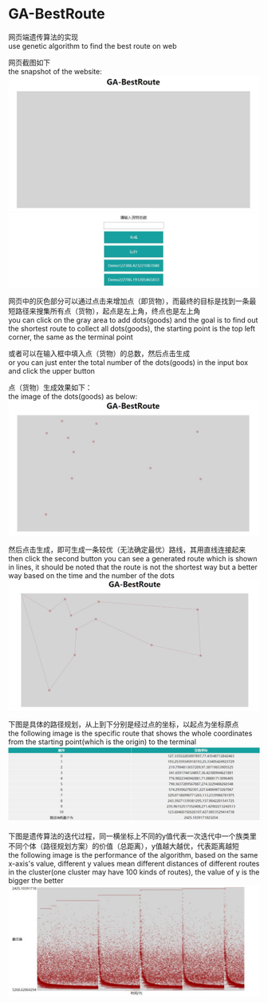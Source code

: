 # GA-BestRoute
网页端遗传算法的实现  
use genetic algorithm to find the best route on web  

网页截图如下  
the snapshot of the website:  
![image](https://github.com/chenhuaizhen/GA-BestRoute/raw/master/image/1.jpg)
![image](https://github.com/chenhuaizhen/GA-BestRoute/raw/master/image/2.jpg)

网页中的灰色部分可以通过点击来增加点（即货物），而最终的目标是找到一条最短路径来搜集所有点（货物），起点是左上角，终点也是左上角  
you can click on the gray area to add dots(goods) and the goal is to find out the shortest route to collect all dots(goods), the starting point is the top left corner, the same as the terminal point  

或者可以在输入框中填入点（货物）的总数，然后点击生成  
or you can just enter the total number of the dots(goods) in the input box and click the upper button  

点（货物）生成效果如下：  
the image of the dots(goods) as below:  
![image](https://github.com/chenhuaizhen/GA-BestRoute/raw/master/image/3.jpg)

然后点击生成，即可生成一条较优（无法确定最优）路线，其用直线连接起来  
then click the second button you can see a generated route which is shown in lines, it should be noted that the route is not the shortest way but a better way based on the time and the number of the dots  
![image](https://github.com/chenhuaizhen/GA-BestRoute/raw/master/image/4.jpg)

下图是具体的路径规划，从上到下分别是经过点的坐标，以起点为坐标原点    
the following image is the specific route that shows the whole coordinates from the starting point(which is the origin) to the terminal  
![image](https://github.com/chenhuaizhen/GA-BestRoute/raw/master/image/5.jpg)

下图是遗传算法的迭代过程，同一横坐标上不同的y值代表一次迭代中一个族类里不同个体（路径规划方案）的价值（总距离），y值越大越优，代表距离越短  
the following image is the performance of the algorithm, based on the same x-axis's value, different y values mean different distances of different routes in the cluster(one cluster may have 100 kinds of routes), the value of y is the bigger the better  
![image](https://github.com/chenhuaizhen/GA-BestRoute/raw/master/image/6.jpg)
